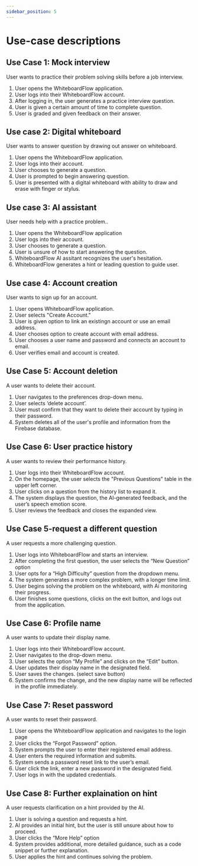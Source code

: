 ```yaml
---
sidebar_position: 5
---
```


# Use-case descriptions

## Use Case 1: Mock interview
User wants to practice their problem solving skills before a job interview.
1. User opens the WhiteboardFlow application.
2. User logs into their WhiteboardFlow account.
3. After logging in, the user generates a practice interview question.
4. User is given a certain amount of time to complete question.
5. User is graded and given feedback on their answer.

## Use case 2: Digital whiteboard
User wants to answer question by drawing out answer on whiteboard.
1. User opens the WhiteboardFlow application.
2. User logs into their account.
3. User chooses to generate a question.
4. User is prompted to begin answering question.
5. User is presented with a digital whiteboard with ability to draw and erase with finger or stylus.

## Use case 3: AI assistant
User needs help with a practice problem..
1. User opens the WhiteboardFlow application
2. User logs into their account.
3. User chooses to generate a question.
4. User is unsure of how to start answering the question.
5. WhiteboardFlow AI assitant recognizes the user's hesitation.
6. WhiteboardFlow generates a hint or leading question to guide user.

## Use case 4: Account creation
User wants to sign up for an account.
1. User opens WhiteboardFlow application.
2. User selects "Create Account."
3. User is given option to link an existingn account or use an email address.
4. User chooses option to create account with email address. 
5. User chooses a user name and password and connects an account to email.
6. User verifies email and account is created.

## Use Case 5: Account deletion
A user wants to delete their account.
1. User navigates to the preferences drop-down menu.
2. User selects ‘delete account’.
3. User must confirm that they want to delete their account by typing in their password.
4. System deletes all of the user's profile and information from the Firebase database.

<!-- ## Use Case 3-unexpected exit
A user accidentally exits the app mid-interview but is able to restore their session.
1. User is currently answering a question.
2. User accidentally exits out of the WhiteboardFlow tab.
3. User logs back in to the homepage.
4. A prompt appears, asking if the user wants to continue their session.
5. User selects ‘Yes’.
6. User continues their interview question, with their previous whiteboard drawings and time remaining saved from the previous session. -->

## Use Case 6: User practice history
A user wants to review their performance history.
1. User logs into their WhiteboardFlow account.
2. On the homepage, the user selects the "Previous Questions" table in the upper left corner.
3. User clicks on a question from the history list to expand it.
4. The system displays the question, the AI-generated feedback, and the user’s speech emotion score.
5. User reviews the feedback and closes the expanded view.

## Use Case 5-request a different question
A user requests a more challenging question.
1. User logs into WhiteboardFlow and starts an interview.
2. After completing the first question, the user selects the “New Question” option
3. User opts for a “High Difficulty” question from the dropdown menu.
4. The system generates a more complex problem, with a longer time limit.
5. User begins solving the problem on the whiteboard, with Ai monitoring their progress.
6. User finishes some questions, clicks on the exit button, and logs out from the application.

## Use Case 6: Profile name
A user wants to update their display name.
1. User logs into their WhiteboardFlow account.
2. User navigates to the drop-down menu.
3. User selects the option “My Profile” and clicks on the “Edit” button.
4. User updates their display name in the designated field.
5. User saves the changes. (select save button)
6. System confirms the change, and the new display name will be reflected in the profile immediately.

## Use Case 7: Reset password
A user wants to reset their password.
1. User opens the WhiteboardFlow application and navigates to the login page
2. User clicks the “Forgot Password” option.
3. System prompts the user to enter their registered email address.
4. User enters the required information and submits.
5. System sends a password reset link to the user’s email.
6. User click the link, enter a new password in the designated field.
7. User logs in with the updated credentials.

## Use Case 8: Further explaination on hint
A user requests clarification on a hint provided by the AI.
1. User is solving a question and requests a hint.
2. AI provides an initial hint, but the user is still unsure about how to proceed.
3. User clicks the “More Help” option
4. System provides additional, more detailed guidance, such as a code snippet or further explanation.
5. User applies the hint and continues solving the problem.

